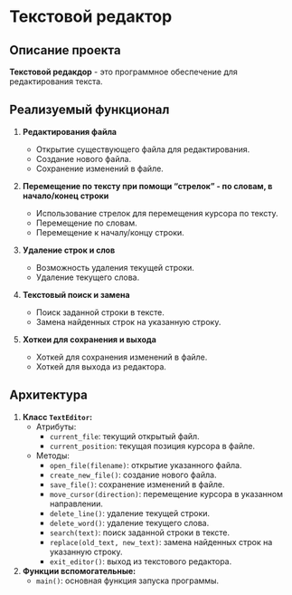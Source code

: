 # Текстовой редактор

## Описание проекта
**Текстовой редакдор** - это программное обеспечение для редактирования текста. 

## Реализуемый функционал

 1. **Редактирования файла**
    - Открытие существующего файла для редактирования.
    - Создание нового файла.
    - Сохранение изменений в файле.

 2.  **Перемещение по тексту при помощи “стрелок” - по словам, в начало/конец строки** 
     - Использование стрелок для перемещения курсора по тексту.
     - Перемещение по словам.
     - Перемещение к началу/концу строки.

 3. **Удаление строк и слов**
    - Возможность удаления текущей строки.
    - Удаление текущего слова.

 4. **Текстовый поиск и замена**
    - Поиск заданной строки в тексте.
    - Замена найденных строк на указанную строку.
  
 5. **Хоткеи для сохранения и выхода**
    - Хоткей для сохранения изменений в файле.
    - Хоткей для выхода из редактора.


## Архитектура

1. **Класс `TextEditor`:**
    - Атрибуты:
        - `current_file`: текущий открытый файл.
        - `current_position`: текущая позиция курсора в файле.
    - Методы:
        - `open_file(filename)`: открытие указанного файла.
        - `create_new_file()`: создание нового файла.
        - `save_file()`: сохранение изменений в файле.
        - `move_cursor(direction)`: перемещение курсора в указанном направлении.
        - `delete_line()`: удаление текущей строки.
        - `delete_word()`: удаление текущего слова.
        - `search(text)`: поиск заданной строки в тексте.
        - `replace(old_text, new_text)`: замена найденных строк на указанную строку.
        - `exit_editor()`: выход из текстового редактора.
2. **Функции вспомогательные:**
    - `main()`: основная функция запуска программы.